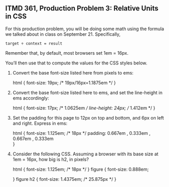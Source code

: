 ## ITMD 361, Production Problem 3: Relative Units in CSS

For this production problem, you will be doing some math using the formula we talked about in class
on September 21. Specifically,

    target ÷ context = result

Remember that, by default, most browsers set 1em = 16px.

You’ll then use that to compute the values for the CSS styles below.

1. Convert the base font-size listed here from pixels to ems:

      html {
        font-size: 19px;
		/* 19px/16px=1.1875em */
      }

2.  Convert the base font-size listed here to ems, and set the line-height in ems accordingly:

      html {
        font-size: 17px;
		/* 1.0625em */
        line-height: 24px;
		/* 1.412em */
      }

3. Set the padding for this page to 12px on top and bottom, and 6px on left and right. Express in
ems:

      html {
        font-size: 1.125em;
		/* 18px */
        padding:
		0.667em , 0.333em , 0.667em , 0.333em  
      }

4. Consider the following CSS. Assuming a browser with its base size at 1em = 16px, how big is h2,
in pixels?

      html {
        font-size: 1.125em;
		/* 18px */
      }
      figure {
        font-size: 0.888em;

      }
      figure h2 {
        font-size: 1.4375em;
		/* 25.875px */
      }
